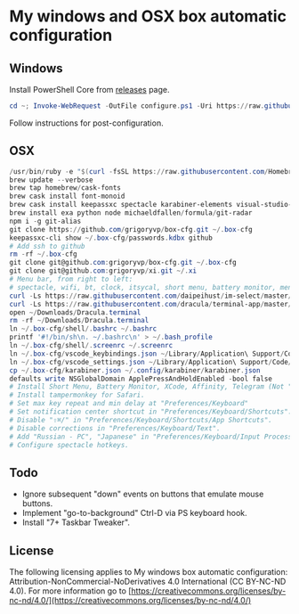 # My windows and OSX box automatic configuration

## Windows

Install PowerShell Core from [releases](https://github.com/PowerShell/PowerShell/releases) page.

```ps1
cd ~; Invoke-WebRequest -OutFile configure.ps1 -Uri https://raw.githubusercontent.com/grigoryvp/box-cfg/master/configure.ps1; & .\configure.ps1
```

Follow instructions for post-configuration.

## OSX

```ps1
/usr/bin/ruby -e "$(curl -fsSL https://raw.githubusercontent.com/Homebrew/install/master/install)"
brew update --verbose
brew tap homebrew/cask-fonts
brew cask install font-monoid
brew cask install keepassxc spectacle karabiner-elements visual-studio-code yujitach-menumeters itsycal transmission powershell obs mucommander vlc
brew install exa python node michaeldfallen/formula/git-radar
npm i -g git-alias
git clone https://github.com/grigoryvp/box-cfg.git ~/.box-cfg
keepassxc-cli show ~/.box-cfg/passwords.kdbx github
# Add ssh to github
rm -rf ~/.box-cfg
git clone git@github.com:grigoryvp/box-cfg.git ~/.box-cfg
git clone git@github.com:grigoryvp/xi.git ~/.xi
# Menu bar, from right to left:
# spectacle, wifi, bt, clock, itsycal, short menu, battery monitor, menumeters
curl -Ls https://raw.githubusercontent.com/daipeihust/im-select/master/install_mac.sh | sh
curl -Ls https://raw.githubusercontent.com/dracula/terminal-app/master/Dracula.terminal > ~/Downloads/Dracula.terminal
open ~/Downloads/Dracula.terminal
rm -rf ~/Downloads/Dracula.terminal
ln ~/.box-cfg/shell/.bashrc ~/.bashrc
printf '#!/bin/sh\n. ~/.bashrc\n' > ~/.bash_profile
ln ~/.box-cfg/shell/.screenrc ~/.screenrc
ln ~/.box-cfg/vscode_keybindings.json ~/Library/Application\ Support/Code/User/keybindings.json
ln ~/.box-cfg/vscode_settings.json ~/Library/Application\ Support/Code/User/settings.json
cp ~/.box-cfg/karabiner.json ~/.config/karabiner/karabiner.json
defaults write NSGlobalDomain ApplePressAndHoldEnabled -bool false
# Install Short Menu, Battery Monitor, XCode, Affinity, Telegram (Not "Telegram Desktop"), Chatty from app store.
# Install tampermonkey for Safari.
# Set max key repeat and min delay at "Preferences/Keyboard"
# Set notification center shortcut in "Preferences/Keyboard/Shortcuts".
# Disable "⇧⌘/" in "Preferences/Keyboard/Shortcuts/App Shortcuts".
# Disable corrections in "Preferences/Keyboard/Text".
# Add "Russian - PC", "Japanese" in "Preferences/Keyboard/Input Process".
# Configure spectacle hotkeys.
```

## Todo

* Ignore subsequent "down" events on buttons that emulate mouse buttons.
* Implement "go-to-background" Ctrl-D via PS keyboard hook.
* Install "7+ Taskbar Tweaker".

## License

The following licensing applies to My windows box automatic configuration:
Attribution-NonCommercial-NoDerivatives 4.0 International
(CC BY-NC-ND 4.0). For more information go to
[https://creativecommons.org/licenses/by-nc-nd/4.0/](https://creativecommons.org/licenses/by-nc-nd/4.0/)
